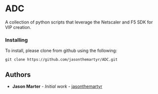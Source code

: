 # ADC
A collection of python scripts that leverage the Netscaler and F5 SDK for VIP creation.

### Installing

To install, please clone from github using the following:

```
git clone https://github.com/jasonthemartyr/ADC.git

```

## Authors

* **Jason Marter** - *Initial work* - [jasonthemartyr](https://github.com/jasonthemartyr/)
